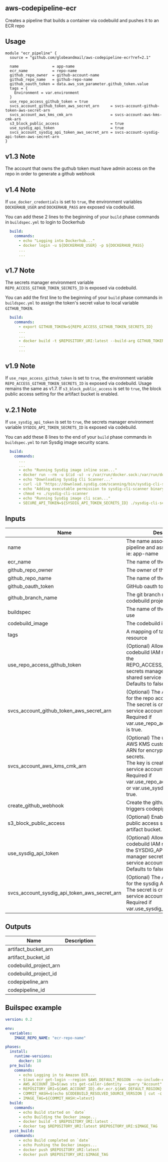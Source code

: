 ## aws-codepipeline-ecr
Creates a pipeline that builds a container via codebuild and pushes it to an ECR repo

## Usage

```hcl
module "ecr_pipeline" {
  source = "github.com/globeandmail/aws-codepipeline-ecr?ref=2.1"

  name               = app-name
  ecr_name           = repo-name
  github_repo_owner  = github-account-name
  github_repo_name   = github-repo-name
  github_oauth_token = data.aws_ssm_parameter.github_token.value
  tags = {
    Environment = var.environment
  }
  use_repo_access_github_token = true
  svcs_account_github_token_aws_secret_arn     = svcs-account-github-token-aws-secret-arn
  svcs_account_aws_kms_cmk_arn                 = svcs-account-aws-kms-cmk-arn
  s3_block_public_access                       = true
  use_sysdig_api_token                         = true
  svcs_account_sysdig_api_token_aws_secret_arn = svcs-account-sysdig-api-token-aws-secret-arn
}
```

## v1.3 Note
The account that owns the guthub token must have admin access on the repo in order to generate a github webhook 

## v1.4 Note
If `use_docker_credentials` is set to `true`, the environment variables `DOCKERHUB_USER` and `DOCKERHUB_PASS` are exposed via codebuild.

You can add these 2 lines to the beginning of your `build` phase commands in `buildspec.yml` to login to Dockerhub

```yml
  build:
    commands:
      - echo "Logging into Dockerhub..."
      - docker login -u ${DOCKERHUB_USER} -p ${DOCKERHUB_PASS}
      ...
      ...
```

## v1.7 Note
The secrets manager environment variable `REPO_ACCESS_GITHUB_TOKEN_SECRETS_ID` is exposed via codebuild.

You can add the first line to the beginning of your `build` phase commands in `buildspec.yml` to assign the token's secret value to local variable `GITHUB_TOKEN`.

```yml
  build:
    commands:
      - export GITHUB_TOKEN=${REPO_ACCESS_GITHUB_TOKEN_SECRETS_ID}
      ...
      ...
      - docker build -t $REPOSITORY_URI:latest --build-arg GITHUB_TOKEN=${GITHUB_TOKEN} .
      ...
      ...
```

## v1.9 Note
If `use_repo_access_github_token` is set to `true`, the environment variable `REPO_ACCESS_GITHUB_TOKEN_SECRETS_ID` is exposed via codebuild.
Usage remains the same as v1.7.
If `s3_block_public_access` is set to `true`, the block public access setting for the artifact bucket is enabled.

## v.2.1 Note
If `use_sysdig_api_token` is set to `true`, the secrets manager environment variable `SYSDIG_API_TOKEN_SECRETS_ID` is exposed via codebuild.

You can add these 8 lines to the end of your `build` phase commands in `buildspec.yml` to run Sysdig image security scans.
```yml
  build:
    commands:
      ...
      ...
      - echo "Running Sysdig image inline scan..."
      - docker run --rm -u $(id -u) -v /var/run/docker.sock:/var/run/docker.sock -v $(pwd)/reports:/staging/reports quay.io/sysdig/secure-inline-scan:2 -s https://us2.app.sysdig.com -k ${SYSDIG_API_TOKEN_SECRETS_ID} --storage-type docker-daemon --storage-path /var/run/docker.sock -r /staging/reports ${REPOSITORY_URI}:${IMAGE_TAG} || true
      - echo "Downloading Sysdig Cli Scanner..."
      - curl -LO "https://download.sysdig.com/scanning/bin/sysdig-cli-scanner/$(curl -L -s https://download.sysdig.com/scanning/sysdig-cli-scanner/latest_version.txt)/linux/amd64/sysdig-cli-scanner"
      - echo "Adding executable permission to sysdig-cli-scanner binary..."
      - chmod +x ./sysdig-cli-scanner
      - echo "Running Sysdig image cli scan..."
      - SECURE_API_TOKEN=${SYSDIG_API_TOKEN_SECRETS_ID} ./sysdig-cli-scanner --apiurl https://us2.app.sysdig.com ${REPOSITORY_URI}:${IMAGE_TAG} --policy sysdig_best_practices || true
```

## Inputs

| Name | Description | Type | Default | Required |
|------|-------------|:----:|:-----:|:-----:|
| name | The name associated with the pipeline and assoicated resources. ie: app-name | string | n/a | yes |
| ecr\_name | The name of the ECR repo | string | n/a | yes |
| github\_repo\_owner | The owner of the GitHub repo | string | n/a | yes |
| github\_repo\_name | The name of the GitHub repository | string | n/a | yes |
| github\_oauth\_token | GitHub oauth token | string | n/a | yes |
| github\_branch\_name | The git branch name to use for the codebuild project | string | `"master"` | no |
| buildspec | The name of the buildspec file to use | string | buildspec.yml | no |
| codebuild\_image | The codebuild image to use | string | `"null"` | no |
| tags | A mapping of tags to assign to the resource | map | `{}` | no |
| use\_repo\_access\_github\_token | \(Optional\) Allow the AWS codebuild IAM role read access to the REPO\_ACCESS\_GITHUB\_TOKEN secrets manager secret in the shared service account.<br>Defaults to false. | `bool` | `false` | no |
| svcs\_account\_github\_token\_aws\_secret\_arn | \(Optional\) The AWS secret ARN for the repo access Github token.<br>The secret is created in the shared service account.<br>Required if var.use\_repo\_access\_github\_token is true. | `string` | `null` | no |
| svcs\_account\_aws\_kms\_cmk\_arn | \(Optional\)  The us-east-1 region AWS KMS customer managed key ARN for encrypting all AWS secrets.<br>The key is created in the shared service account.<br>Required if var.use\_repo\_access\_github\_token or var.use\_sysdig\_api\_token is true. | `string` | `null` | no | yes |
| create\_github\_webhook | Create the github webhook that triggers codepipeline | bool | `"true"` | no |
| s3\_block\_public\_access | \(Optional\) Enable the S3 block public access setting for the artifact bucket. | `bool` | `false` | no |
| use\_sysdig\_api\_token | \(Optional\) Allow the AWS codebuild IAM role read access to the SYSDIG\_API\_TOKEN secrets manager secret in the shared service account.<br>Defaults to false. | `bool` | `false` | no |
| svcs\_account\_sysdig\_api\_token\_aws\_secret\_arn | \(Optional\) The AWS secret ARN for the sysdig API token.<br>The secret is created in the shared service account.<br>Required if var.use\_sysdig\_api\_token is true. | `string` | `null` | no |

## Outputs

| Name | Description |
|------|-------------|
| artifact\_bucket\_arn |  |
| artifact\_bucket\_id |  |
| codebuild\_project\_arn |  |
| codebuild\_project\_id |  |
| codepipeline\_arn |  |
| codepipeline\_id |  |

## Builspec example
```yml
version: 0.2

env:
  variables:
    IMAGE_REPO_NAME: "ecr-repo-name"

phases:
  install:
    runtime-versions:
      docker: 18
  pre_build:
    commands:
      - echo Logging in to Amazon ECR...
      - $(aws ecr get-login --region $AWS_DEFAULT_REGION --no-include-email)
      - AWS_ACCOUNT_ID=$(aws sts get-caller-identity --query "Account" --output text)
      - REPOSITORY_URI=${AWS_ACCOUNT_ID}.dkr.ecr.${AWS_DEFAULT_REGION}.amazonaws.com/${IMAGE_REPO_NAME}
      - COMMIT_HASH=$(echo $CODEBUILD_RESOLVED_SOURCE_VERSION | cut -c 1-7)
      - IMAGE_TAG=${COMMIT_HASH:=latest}
  build:
    commands:
      - echo Build started on `date`
      - echo Building the Docker image...
      - docker build -t $REPOSITORY_URI:latest .
      - docker tag $REPOSITORY_URI:latest $REPOSITORY_URI:$IMAGE_TAG
  post_build:
    commands:
      - echo Build completed on `date`
      - echo Pushing the Docker images...
      - docker push $REPOSITORY_URI:latest
      - docker push $REPOSITORY_URI:$IMAGE_TAG
```